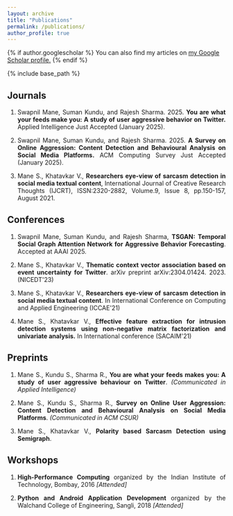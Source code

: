 ```yaml
---
layout: archive
title: "Publications"
permalink: /publications/
author_profile: true
---
```


{% if author.googlescholar %}
  You can also find my articles on <u><a href="{{author.googlescholar}}">my Google Scholar profile</a>.</u>
{% endif %}

{% include base_path %}
## Journals
  <div>
    <ol type="1">
      <li><p align="justify">
      Swapnil Mane, Suman Kundu, and Rajesh Sharma. 2025. <strong>You are what your feeds make you: A study of user aggressive behavior on Twitter.</strong> Applied Intelligence  Just Accepted (January 2025). 
      <a href="https://link.springer.com/article/10.1007/s10489-025-06286-8" target="_blank"><i class="fas fa-fw fa-link zoom" aria-hidden="true"></i></a>
      </p></li>
      <li><p align="justify">
      Swapnil Mane, Suman Kundu, and Rajesh Sharma. 2025. <strong>A Survey on Online Aggression: Content Detection and Behavioural Analysis on Social Media Platforms.</strong> ACM Computing Survey Just Accepted (January 2025). 
      <a href="https://doi.org/10.1145/3711125" target="_blank"><i class="fas fa-fw fa-link zoom" aria-hidden="true"></i></a>
      </p></li>
    <li><p align="justify">
      Mane S., Khatavkar V., <strong>Researchers eye-view of sarcasm detection in social media textual content</strong>, International Journal of
      Creative Research Thoughts (IJCRT), ISSN:2320-2882, Volume.9, Issue 8,
      pp.150-157, August 2021. 
      <a href="https://arxiv.org/abs/2304.08582" target="_blank"><i class="fas fa-fw fa-link zoom" aria-hidden="true"></i></a>
<!--       <a href="https://arxiv.org/pdf/2304.08582.pdf"><i class="fas fa-fw fa-file-pdf zoom" aria-hidden="true"></i></a> -->
      </p></li>
    </ol>
  </div>
  
## Conferences
  <div>
    <ol type="1">
      <li><p align="justify">
      Swapnil Mane, Suman Kundu, and Rajesh Sharma, <strong>TSGAN: Temporal Social Graph Attention Network for Aggressive Behavior Forecasting</strong>. Accepted at AAAI 2025.
        <a href="https://doi.org/10.1609/aaai.v39i27.35045" target="_blank"><i class="fas fa-fw fa-link zoom" aria-hidden="true"></i></a>
      </p></li>
      <li><p align="justify">
      Mane S., Khatavkar V., <strong>Thematic context vector association based on event uncertainty for Twitter</strong>. arXiv preprint arXiv:2304.01424. 2023.  (NICEDT'23)
      <a href="https://arxiv.org/abs/2304.01423" target="_blank"><i class="fas fa-fw fa-link zoom" aria-hidden="true"></i></a>
      </p></li>
    <li><p align="justify">
      Mane S., Khatavkar V., <strong>Researchers eye-view of sarcasm detection in social media textual content</strong>. In International Conference on Computing and Applied Engineering (ICCAE'21) </p> 
    </li>
    <li><p align="justify">
      Mane S., Khatavkar V., <strong>Effective feature extraction for intrusion detection systems using non-negative matrix factorization and univariate analysis.</strong> In International conference (SACAIM'21) 
       <a href="https://arxiv.org/abs/2304.01166" target="_blank"><i class="fas fa-fw fa-link zoom" aria-hidden="true"></i></a>
    </p>
     </li>
    </ol>
   </div>
   
## Preprints
  <div>
    <ol type="1">
      <li><p align="justify">
      Mane S., Kundu S., Sharma R., <strong>You are what your feeds makes you: A study of user aggressive behaviour on Twitter</strong>. <i>(Communicated in Applied Intelligence)</i>
      <a href="https://d197for5662m48.cloudfront.net/documents/publicationstatus/169520/preprint_pdf/c4457e954d5dd4557500c49f2ec4f5b4.pdf" target="_blank"><i class="fas fa-fw fa-link zoom" aria-hidden="true"></i></a>
      </p></li>
      <li><p align="justify">
      Mane S., Kundu S., Sharma R., <strong>Survey on Online User Aggression: Content Detection and Behavioural Analysis on Social Media Platforms</strong>. <i>(Communicated in ACM CSUR)</i>
      <a href="https://arxiv.org/abs/2311.09367" target="_blank"><i class="fas fa-fw fa-link zoom" aria-hidden="true"></i></a>
      </p></li>
      <li><p align="justify">
      Mane S., Khatavkar V., <strong>Polarity based Sarcasm Detection using Semigraph</strong>.
      <a href="https://arxiv.org/abs/2304.01424" target="_blank"><i class="fas fa-fw fa-link zoom" aria-hidden="true"></i></a>
      </p></li>
    </ol>
   </div>
  
## Workshops
  <div>
    <ol type="1">
    <li><p align="justify">
      <strong> High-Performance Computing </strong> organized by the Indian Institute of Technology, Bombay, 2016 <i>[Attended]</i></p>
    </li>
    <li><p align="justify">
      <strong> Python and Android Application Development </strong> organized by the Walchand College of Engineering, Sangli, 2018 <i>[Attended]</i>
    </p></li>
    </ol> 
  </div>
